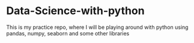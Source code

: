# Data-Science-with-python
This is my practice repo, where I will be playing around with python using pandas, numpy, seaborn and some other libraries
